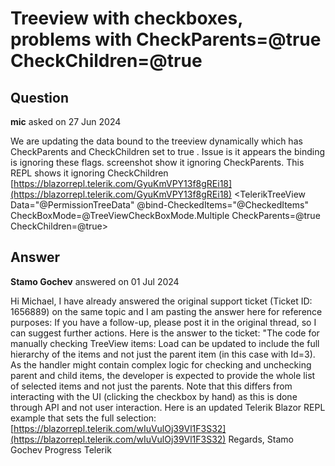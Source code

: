 # Treeview with checkboxes, problems with CheckParents=@true CheckChildren=@true

## Question

**mic** asked on 27 Jun 2024

We are updating the data bound to the treeview dynamically which has CheckParents and CheckChildren set to true . Issue is it appears the binding is ignoring these flags. screenshot show it ignoring CheckParents. This REPL shows it ignoring CheckChildren [https://blazorrepl.telerik.com/GyuKmVPY13f8gREi18](https://blazorrepl.telerik.com/GyuKmVPY13f8gREi18) <TelerikTreeView Data="@PermissionTreeData" @bind-CheckedItems="@CheckedItems" CheckBoxMode=@TreeViewCheckBoxMode.Multiple CheckParents=@true CheckChildren=@true>

## Answer

**Stamo Gochev** answered on 01 Jul 2024

Hi Michael, I have already answered the original support ticket (Ticket ID: 1656889) on the same topic and I am pasting the answer here for reference purposes: If you have a follow-up, please post it in the original thread, so I can suggest further actions. Here is the answer to the ticket: "The code for manually checking TreeView items: <TelerikButton OnClick="@(()=> { var precheckedItem=FlatData.Where(x=> x.Id==3); checkedItems=new List<object>(precheckedItem); })"> Load </TelerikButton> can be updated to include the full hierarchy of the items and not just the parent item (in this case with Id=3). As the handler might contain complex logic for checking and unchecking parent and child items, the developer is expected to provide the whole list of selected items and not just the parents. Note that this differs from interacting with the UI (clicking the checkbox by hand) as this is done through API and not user interaction. Here is an updated Telerik Blazor REPL example that sets the full selection: [https://blazorrepl.telerik.com/wIuVulOj39Vl1F3S32](https://blazorrepl.telerik.com/wIuVulOj39Vl1F3S32) Regards, Stamo Gochev Progress Telerik
